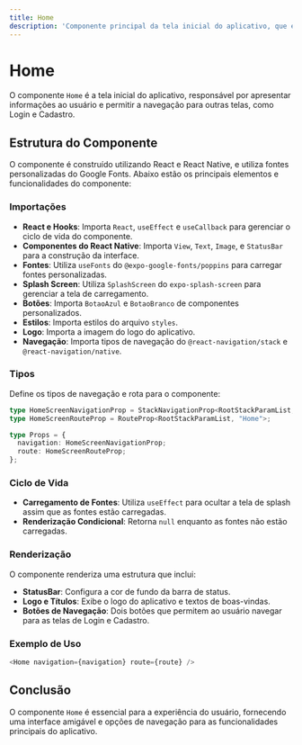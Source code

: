 ```yaml
---
title: Home
description: 'Componente principal da tela inicial do aplicativo, que exibe informações e navegação para outras telas.'
---
```


# Home

O componente `Home` é a tela inicial do aplicativo, responsável por apresentar informações ao usuário e permitir a navegação para outras telas, como Login e Cadastro.

## Estrutura do Componente

O componente é construído utilizando React e React Native, e utiliza fontes personalizadas do Google Fonts. Abaixo estão os principais elementos e funcionalidades do componente:

### Importações

- **React e Hooks**: Importa `React`, `useEffect` e `useCallback` para gerenciar o ciclo de vida do componente.
- **Componentes do React Native**: Importa `View`, `Text`, `Image`, e `StatusBar` para a construção da interface.
- **Fontes**: Utiliza `useFonts` do `@expo-google-fonts/poppins` para carregar fontes personalizadas.
- **Splash Screen**: Utiliza `SplashScreen` do `expo-splash-screen` para gerenciar a tela de carregamento.
- **Botões**: Importa `BotaoAzul` e `BotaoBranco` de componentes personalizados.
- **Estilos**: Importa estilos do arquivo `styles`.
- **Logo**: Importa a imagem do logo do aplicativo.
- **Navegação**: Importa tipos de navegação do `@react-navigation/stack` e `@react-navigation/native`.

### Tipos

Define os tipos de navegação e rota para o componente:

```typescript
type HomeScreenNavigationProp = StackNavigationProp<RootStackParamList, "Home">;
type HomeScreenRouteProp = RouteProp<RootStackParamList, "Home">;

type Props = {
  navigation: HomeScreenNavigationProp;
  route: HomeScreenRouteProp;
};
```

### Ciclo de Vida

- **Carregamento de Fontes**: Utiliza `useEffect` para ocultar a tela de splash assim que as fontes estão carregadas.
- **Renderização Condicional**: Retorna `null` enquanto as fontes não estão carregadas.

### Renderização

O componente renderiza uma estrutura que inclui:

- **StatusBar**: Configura a cor de fundo da barra de status.
- **Logo e Títulos**: Exibe o logo do aplicativo e textos de boas-vindas.
- **Botões de Navegação**: Dois botões que permitem ao usuário navegar para as telas de Login e Cadastro.

### Exemplo de Uso

```javascript
<Home navigation={navigation} route={route} />
```

## Conclusão

O componente `Home` é essencial para a experiência do usuário, fornecendo uma interface amigável e opções de navegação para as funcionalidades principais do aplicativo.